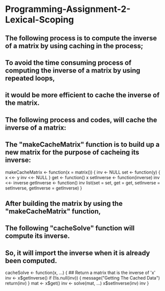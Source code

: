 # Programming-Assignment-2-Lexical-Scoping
## The following process is to compute the inverse of a matrix by using caching in the process;
## To avoid the time consuming process of computing the inverse of a matrix by using repeated loops,
## it would be more efficient to cache the inverse of the matrix.
## The following process and codes, will cache the inverse of a matrix:

## The "makeCacheMatrix" function is to build up a new matrix for the purpose of cacheing its inverse: 

makeCacheMatrix <- function(x = matrix()) {
        inv <- NULL
        set <- function(y) {
                x <<- y
                inv <<- NULL
        }
        get <- function() x
        setInverse <- function(inverse) inv <<- inverse
        getInverse <- function() inv
        list(set = set,
             get = get,
             setInverse = setInverse,
             getInverse = getInverse)
}




## After building the matrix by using the "makeCacheMatrix" function,
## The following "cacheSolve" function will compute its inverse.
## So, it will import the inverse when it is already been computed.

cacheSolve <- function(x, ...) {
        ## Return a matrix that is the inverse of 'x'
        inv <- x$getInverse()
        if (!is.null(inv)) {
                message("Getting The Cached Data")
                return(inv)
        }
        mat <- x$get()
        inv <- solve(mat, ...)
        x$setInverse(inv)
        inv
}
